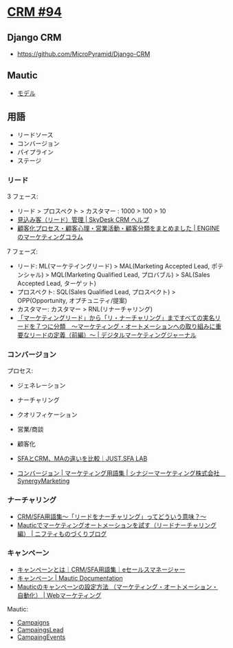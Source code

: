 # [CRM #94](https://github.com/hdknr/scriptogr.am/issues/94)

## Django CRM

- https://github.com/MicroPyramid/Django-CRM

## Mautic

- [モデル](https://github.com/hdknr/django-mautic/blob/master/mautic/mautic_models.py)

## 用語

- リードソース
- コンバージョン
- パイプライン
- ステージ

### リード

3 フェース:

- リード > プロスペクト > カスタマー :  1000 > 100 > 10
- [見込み客（リード）管理 | SkyDesk CRM ヘルプ](https://www.skydesk.jp/ja/apps/crm/help/leads/index.html)
- [顧客化プロセス・顧客心理・営業活動・顧客分類をまとめました | ENGINEのマーケティングコラム](https://www.clmbs.jp/engine/column/sales-marketing-process/)

7 フェーズ:

- リード: ML(マーケテイングリード) > MAL(Marketing Accepted Lead, ポテンシャル) > MQL(Marketing Qualified Lead, プロバブル) > SAL(Sales Accepted Lead, ターゲット)
- プロスペクト: SQL(Sales Qualified Lead, プロスペクト) > OPP(Opportunity, オプチュニティ/提案)
- カスタマー: カスタマー > RNL(リナーチャリング)
- [「マーケティングリード」から「リ・ナーチャリング」まですべての実名リードを７つに分類　〜マーケティング・オートメーションへの取り組みに重要なリードの定義（前編）〜 | デジタルマーケティングジャーナル](https://dmj.underworks.co.jp/2015/01/21/lead-definition-1/)

### コンバージョン

プロセス:

- ジェネレーション
- ナーチャリング
- クオリフィケーション
- 営業/商談
- 顧客化

- [SFAとCRM、MAの違いを比較｜JUST.SFA LAB](https://www.justsystems.com/jp/products/justsfa/lab/knowledge/article/20180413_sfacrmma.html)
- [コンバージョン | マーケティング用語集 | シナジーマーケティング株式会社　SynergyMarketing](https://www.synergy-marketing.co.jp/glossary/conversion/)

### ナーチャリング

- [CRM/SFA用語集～「リードをナーチャリング」ってどういう意味？～](https://www2.skydesk.jp/crmblog/a-glossary-of-crm-sfa)
- [Mauticでマーケティングオートメーションを試す（リードナーチャリング編） | ニフティものづくりブログ](http://blog.web.nifty.com/engineer/845)

### キャンペーン

- [キャンペーンとは｜CRM/SFA用語集｜eセールスマネージャー](https://www.e-sales.jp/word/campaign.html)
- [キャンペーン | Mautic Documentation](https://www.mautic.org/docs/jp/campaigns/index.html)
- [Mauticのキャンペーンの設定方法 （マーケティング・オートメーション・自動化） | Webマーケティング](https://webloco.webolha.com/websuccess/2016/07/17/mautic-campaign/)

Mautic:

- [Campaigns](https://github.com/hdknr/django-mautic/blob/master/mautic/mautic_models.py#L184)
- [CampaingsLead](https://github.com/hdknr/django-mautic/blob/master/mautic/mautic_models.py#L168)
- [CampaingEvents](https://github.com/hdknr/django-mautic/blob/master/mautic/mautic_models.py#L91)